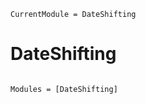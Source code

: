 ```@meta
CurrentModule = DateShifting
```

# DateShifting

```@index
```

```@autodocs
Modules = [DateShifting]
```

